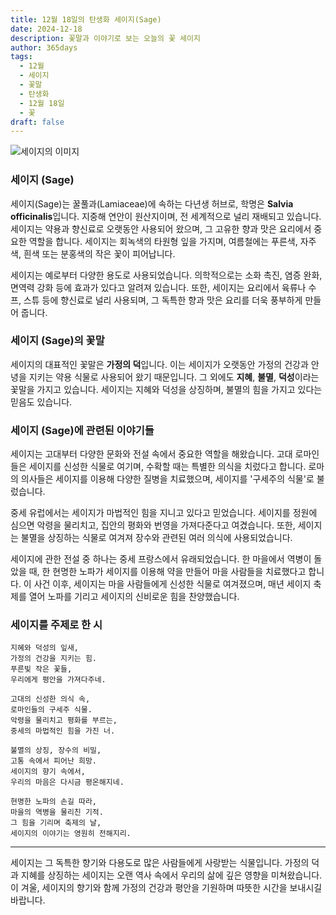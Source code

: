```yaml
---
title: 12월 18일의 탄생화 세이지(Sage)
date: 2024-12-18
description: 꽃말과 이야기로 보는 오늘의 꽃 세이지
author: 365days
tags:
  - 12월
  - 세이지
  - 꽃말
  - 탄생화
  - 12월 18일
  - 꽃
draft: false
---
```


![세이지의 이미지](https://cdn.pixabay.com/photo/2019/05/17/13/00/sage-4209656_1280.jpg#center)


### 세이지 (Sage)

세이지(Sage)는 꿀풀과(Lamiaceae)에 속하는 다년생 허브로, 학명은 **Salvia officinalis**입니다. 지중해 연안이 원산지이며, 전 세계적으로 널리 재배되고 있습니다. 세이지는 약용과 향신료로 오랫동안 사용되어 왔으며, 그 고유한 향과 맛은 요리에서 중요한 역할을 합니다. 세이지는 회녹색의 타원형 잎을 가지며, 여름철에는 푸른색, 자주색, 흰색 또는 분홍색의 작은 꽃이 피어납니다.

세이지는 예로부터 다양한 용도로 사용되었습니다. 의학적으로는 소화 촉진, 염증 완화, 면역력 강화 등에 효과가 있다고 알려져 있습니다. 또한, 세이지는 요리에서 육류나 수프, 스튜 등에 향신료로 널리 사용되며, 그 독특한 향과 맛은 요리를 더욱 풍부하게 만들어 줍니다.

### 세이지 (Sage)의 꽃말

세이지의 대표적인 꽃말은 **가정의 덕**입니다. 이는 세이지가 오랫동안 가정의 건강과 안녕을 지키는 약용 식물로 사용되어 왔기 때문입니다. 그 외에도 **지혜**, **불멸**, **덕성**이라는 꽃말을 가지고 있습니다. 세이지는 지혜와 덕성을 상징하며, 불멸의 힘을 가지고 있다는 믿음도 있습니다.

### 세이지 (Sage)에 관련된 이야기들

세이지는 고대부터 다양한 문화와 전설 속에서 중요한 역할을 해왔습니다. 고대 로마인들은 세이지를 신성한 식물로 여기며, 수확할 때는 특별한 의식을 치렀다고 합니다. 로마의 의사들은 세이지를 이용해 다양한 질병을 치료했으며, 세이지를 '구세주의 식물'로 불렀습니다.

중세 유럽에서는 세이지가 마법적인 힘을 지니고 있다고 믿었습니다. 세이지를 정원에 심으면 악령을 물리치고, 집안의 평화와 번영을 가져다준다고 여겼습니다. 또한, 세이지는 불멸을 상징하는 식물로 여겨져 장수와 관련된 여러 의식에 사용되었습니다.

세이지에 관한 전설 중 하나는 중세 프랑스에서 유래되었습니다. 한 마을에서 역병이 돌았을 때, 한 현명한 노파가 세이지를 이용해 약을 만들어 마을 사람들을 치료했다고 합니다. 이 사건 이후, 세이지는 마을 사람들에게 신성한 식물로 여겨졌으며, 매년 세이지 축제를 열어 노파를 기리고 세이지의 신비로운 힘을 찬양했습니다.

### 세이지를 주제로 한 시

	지혜와 덕성의 잎새,  
	가정의 건강을 지키는 힘.  
	푸른빛 작은 꽃들,  
	우리에게 평안을 가져다주네.
	
	고대의 신성한 의식 속,  
	로마인들의 구세주 식물.  
	악령을 물리치고 평화를 부르는,  
	중세의 마법적인 힘을 가진 너.
	
	불멸의 상징, 장수의 비밀,  
	고통 속에서 피어난 희망.  
	세이지의 향기 속에서,  
	우리의 마음은 다시금 평온해지네.
	
	현명한 노파의 손길 따라,  
	마을의 역병을 물리친 기적.  
	그 힘을 기리며 축제의 날,  
	세이지의 이야기는 영원히 전해지리.

---

세이지는 그 독특한 향기와 다용도로 많은 사람들에게 사랑받는 식물입니다. 가정의 덕과 지혜를 상징하는 세이지는 오랜 역사 속에서 우리의 삶에 깊은 영향을 미쳐왔습니다. 이 겨울, 세이지의 향기와 함께 가정의 건강과 평안을 기원하며 따뜻한 시간을 보내시길 바랍니다.


